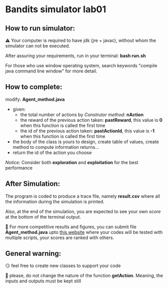 # Bandits simulator lab01

## How to run simulator:
⚠️ Your computer is required to have jdk (jre + javac), without whom the simulator can not be executed. 

After assuring your requirements, run in your terminal: **bash run.sh**

For those who use window operating system, search keywords "compile java command line window" for more detail.


## How to complete:

modify: **Agent_method.java**

- given:
  - the total number of actions by *Construtor method*: **nAction**
  - the reward of the previous action taken: **pastReward**, this value is **0** when this function is called the first time
  - the id of the previous action taken: **pastActionId**, this value is **-1** when this function is called the first time
- the body of the class is yours to design, create table of values, create method to compute information returns...
- return the id of the action you choose

*Notice*: Consider both **exploration** and **exploitation** for the best performance

## After Simulation:

The program is coded to produce a trace file, namely **result.csv** where all the information during the simulation is printed.

Also, at the end of the simulation, you are expected to see your own *score* at the bottom of the terminal output.

🏁 For more competitive results and figures, you can submit file **Agent_method.java** upto [this website](http://202.191.57.62:8501/) where your codes will be tested with multiple scripts, your scores are ranked with others.

## General warning:

😏 feel free to create new classes to support your code

🚫 please, do not change the nature of the function **getAction**. Meaning, the inputs and outputs must be kept still
